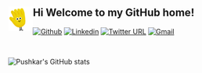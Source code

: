 <!-- Your title -->
## Hi <img width="10%" height="10%" align="left" alt="Github" src="https://raw.githubusercontent.com/SatYu26/SatYu26/master/Assets/wave.gif" /> Welcome to my GitHub home!

<!-- Your badges
You can use the website to generate badges: https://shields.io/
-->

[![Github](https://img.shields.io/badge/-Github-000?style=flat&logo=Github&logoColor=white)](https://github.com/pushkarnimkar)
[![Linkedin](https://img.shields.io/badge/-LinkedIn-blue?style=flat&logo=Linkedin&logoColor=white)](https://www.linkedin.com/in/pushkarnim/)
[![Twitter URL](https://img.shields.io/twitter/url?label=pawelsb&style=social&url=https%3A%2F%2Ftwitter.com%2Fpawelsb)](https://twitter.com/pushkarnim)
[![Gmail](https://img.shields.io/badge/-Gmail-c14438?style=flat&logo=Gmail&logoColor=white)](mailto:pushkarnim@gmail.com)


&nbsp;

<!-- Talking about you -->
<!-- **Talking about Personal Stuffs:** -->

<!-- Any image aligned to the right. Beware the width -->
 ![Pushkar's GitHub stats](https://github-readme-stats.vercel.app/api?username=pushkarnimkar&theme=radical&include_all_commits=true&show_icons=true&count_private=true)

<!-- <img width="35%" align="right" alt="Github" src="https://raw.githubusercontent.com/onimur/.github/master/.resources/git-header.svg" /> -->

